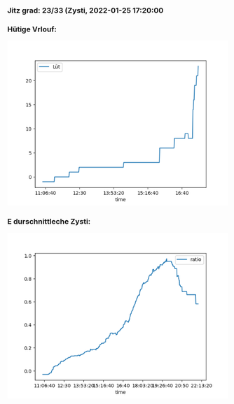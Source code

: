 ### Jitz grad: 23/33 (Zysti, 2022-01-25 17:20:00

### Hütige Vrlouf:
![Graph](Today.png)

### E durschnittleche Zysti:
![Graph](Zysti.png)